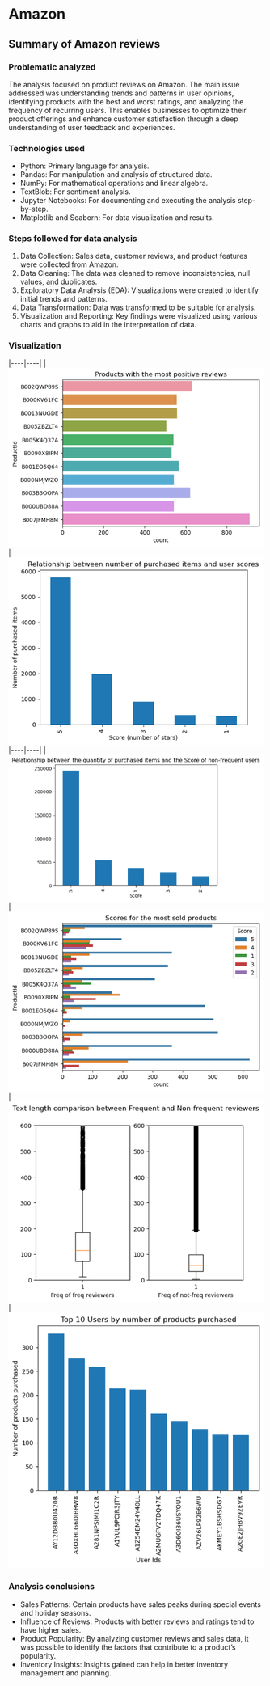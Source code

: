# Amazon
## Summary of Amazon reviews
### Problematic analyzed
The analysis focused on product reviews on Amazon. The main issue addressed was understanding trends and patterns in user opinions, identifying products with the best and worst ratings, and analyzing the frequency of recurring users. This enables businesses to optimize their product offerings and enhance customer satisfaction through a deep understanding of user feedback and experiences.

### Technologies used
- Python: Primary language for analysis.
- Pandas: For manipulation and analysis of structured data.
- NumPy: For mathematical operations and linear algebra.
- TextBlob: For sentiment analysis.
- Jupyter Notebooks: For documenting and executing the analysis step-by-step.
- Matplotlib and Seaborn: For data visualization and results.

### Steps followed for data analysis
1. Data Collection: Sales data, customer reviews, and product features were collected from Amazon.
2. Data Cleaning: The data was cleaned to remove inconsistencies, null values, and duplicates.
3. Exploratory Data Analysis (EDA): Visualizations were created to identify initial trends and patterns.
4. Data Transformation: Data was transformed to be suitable for analysis.
5. Visualization and Reporting: Key findings were visualized using various charts and graphs to aid in the interpretation of data.

### Visualization 
|----|----|
|![Imagen1](https://github.com/sdforero/Amazon/blob/main/1.%20Products%20positives%20reviews.png)|![Imagen2](https://github.com/sdforero/Amazon/blob/main/2.%20Relation%20between%20quantity%20and%20score%20freq.png)
|----|----|
|![Imagen3](https://github.com/sdforero/Amazon/blob/main/3.%20Relation%20between%20quantity%20and%20score%20non%20freq.png)|![Imagen4](https://github.com/sdforero/Amazon/blob/main/4.%20Score%20most%20sold%20products.png)
|![Imagen5](https://github.com/sdforero/Amazon/blob/main/5.%20Text%20lenght%20comparison.png)|![Imagen6](https://github.com/sdforero/Amazon/blob/main/6.%20Top%2010%20users.png)

### Analysis conclusions
- Sales Patterns: Certain products have sales peaks during special events and holiday seasons.
- Influence of Reviews: Products with better reviews and ratings tend to have higher sales.
- Product Popularity: By analyzing customer reviews and sales data, it was possible to identify the factors that contribute to a product’s popularity.
- Inventory Insights: Insights gained can help in better inventory management and planning.
